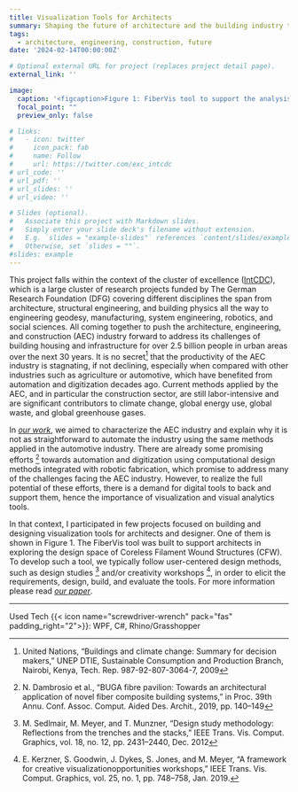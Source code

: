 ```yaml
---
title: Visualization Tools for Architects 
summary: Shaping the future of architecture and the building industry through truly integrative computational design and construction.
tags:
  - architecture, engineering, construction, future
date: '2024-02-14T00:00:00Z'

# Optional external URL for project (replaces project detail page).
external_link: ''

image:
  caption: '<figcaption>Figure 1: FiberVis tool to support the analysis and exploration of CFWS at different levels of details.</figcaption>'
  focal_point: ""
  preview_only: false

# links:
#   - icon: twitter
#     icon_pack: fab
#     name: Follow
#     url: https://twitter.com/exc_intcdc
# url_code: ''
# url_pdf: ''
# url_slides: ''
# url_video: ''

# Slides (optional).
#   Associate this project with Markdown slides.
#   Simply enter your slide deck's filename without extension.
#   E.g. `slides = "example-slides"` references `content/slides/example-slides.md`.
#   Otherwise, set `slides = ""`.
#slides: example
---
```


This project falls within the context of the cluster of excellence (<a href="https://www.intcdc.uni-stuttgart.de/">IntCDC</a>), which is a large cluster of research projects funded by The German Research Foundation (DFG) covering different disciplines the span from architecture, structural engineering, and building physics all the way to engineering geodesy, manufacturing, system engineering, robotics, and social sciences. All coming together to push the architecture, engineering, and construction (AEC) industry forward to address its challenges of building housing and infrastructure for over 2.5 billion people in urban areas over the next 30 years. It is no secret[^1] that the productivity of the AEC industry is stagnating, if not declining, especially when compared with other industries such as agriculture or automotive, which have benefited from automation and digitization decades ago. Current methods applied by the AEC, and in particular the construction sector, are still labor-intensive and are significant contributors to climate change, global energy use, global waste, and global greenhouse gases.


In <cite><a href="/publication/abdelaal-2022-visualization">our work</a></cite>, we aimed to characterize the AEC industry and explain why it is not as straightforward to automate the industry using the same methods applied in the automotive industry. There are already some promising efforts [^2] towards automation and digitization using computational design methods integrated with robotic fabrication, which promise to address many of the challenges facing the AEC industry. However, to realize the full potential of these efforts, there is a demand for digital tools to back and support them, hence the importance of visualization and visual analytics tools.


In that context, I participated in few projects focused on building and designing visualization tools for architects and designer. One of them is shown in Figure 1. The FiberVis tool was built to support architects in exploring the design space of Coreless Filament Wound Structures (CFW). To develop such a tool, we typically follow user-centered design methods, such as design studies [^3] and/or creativity workshops [^4], in order to elicit the requirements, design, build, and evaluate the tools. For more information please read <cite><a href="/publication/abdelaal-2022-visualization">our paper</a></cite>.

<!-- <figure>
  <img src="Tool_MultiSelection.PNG" style="width:100%"/>
  <figcaption>Figure 1: FiberVis tool to support the analysis and exploration of CFWS at different levels of details.</figcaption>
</figure> -->

----
[^1]: United Nations, “Buildings and climate change: Summary for decision makers,” UNEP DTIE, Sustainable Consumption and Production Branch, Nairobi, Kenya, Tech. Rep. 987-92-807-3064-7, 2009
[^2]:  N. Dambrosio et al., “BUGA fibre pavilion: Towards an architectural application of novel fiber composite building systems,” in Proc. 39th Annu. Conf. Assoc. Comput. Aided Des. Archit., 2019, pp. 140–149
[^3]:  M. Sedlmair, M. Meyer, and T. Munzner, “Design study methodology: Reflections from the trenches and the stacks,” IEEE Trans. Vis. Comput. Graphics, vol. 18, no. 12, pp. 2431–2440, Dec. 2012
[^4]: E. Kerzner, S. Goodwin, J. Dykes, S. Jones, and M. Meyer, “A framework for creative visualizationopportunities workshops,” IEEE Trans. Vis. Comput. Graphics, vol. 25, no. 1, pp. 748–758, Jan. 2019.



Used Tech {{< icon name="screwdriver-wrench" pack="fas" padding_right="2">}}: WPF, C#, Rhino/Grasshopper